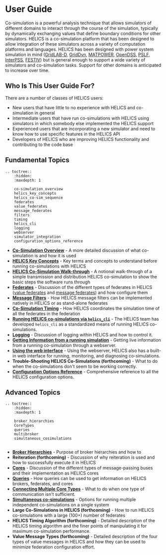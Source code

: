 # User Guide

Co-simulation is a powerful analysis technique that allows simulators of different domains to interact through the course of the simulation, typically by dynamically exchanging values that define boundary conditions for other simulators. HELICS is a co-simulation platform that has been designed to allow integration of these simulators across a variety of computation platforms and languages. HELICS has been designed with power system simulation in mind ([GridLAB-D](https://github.com/gridlab-d/gridlab-d), [GridDyn](https://github.com/LLNL/GridDyn), [MATPOWER](https://github.com/GMLC-TDC/MATPOWER-wrapper), [OpenDSS](https://sourceforge.net/projects/electricdss/), [PSLF](https://github.com/GMLC-TDC/PSLF-wrapper), [InterPSS](https://github.com/InterPSS-Project/ipss-common), [FESTIV](https://www.nrel.gov/grid/festiv-model.html)) but is general enough to support a wide variety of simulators and co-simulation tasks. Support for other domains is anticipated to increase over time.

## Who Is This User Guide For?

There are a number of classes of HELICS users:

- New users that have little to no experience with HELICS and co-simulation in general
- Intermediate users that have run co-simulations with HELICS using simulators in which somebody else implemented the HELICS support
- Experienced users that are incorporating a new simulator and need to know how to use specific features in the HELICS API
- Developers of HELICS who are improving HELICS functionality and contributing to the code base

## Fundamental Topics

```eval_rst
.. toctree::
    :hidden:
    :maxdepth: 1

    co-simulation_overview
    helics_key_concepts
    helics_co-sim_sequence
    federates
    value_federates
    message_federates
    filters
    timing
    helics_cli
    logging
    webserver
    simulator_integration
    configuration_options_reference
```

- [**Co-Simulation Overview**](./co-simulation_overview.md) - A more detailed discussion of what co-simulation is and how it is used
- [**HELICS Key Concepts**](./helics_key_concepts) - Key terms and concepts to understand before running co-simulations with HELICS
- [**HELICS Co-Simulation Walk-through**](./helics_co-sim_sequence.md) - A notional walk-through of a simple transmission and distribution HELICS co-simulation to show the basic steps the software runs through
- [**Federates**](./federates.md) - Discussion of the different types of federates in HELICS ([value federates](./value_federates.md) and [message federates](./message_federates.md)) and how configure them
- [**Message Filters**](./filters) - How HELICS message filters can be implemented natively in HELICS or as stand-alone federates
- [**Co-Simulation Timing**](./timing.md) - How HELICS coordinates the simulation time of all the federates in the federation
- [**Running HELICS co-simulations via `helics_cli`**](./helics_cli.md) - The HELICS team has developed `helics_cli` as a standardized means of running HELICS co-simulations.
- [**Logging**](./logging.md) - Discussion of logging within HELICS and how to control it.
- [**Getting Information from a running simulation**](./webserver.md) - Getting live information from a running co-simulation through a webserver.
- [**Using the web interface**](./web_interface.md) - Using the webserver, HELICS also has a built-in web interface for running, monitoring, and diagnosing co-simulations.
- **Trouble-Shooting HELICS Co-Simulations (forthcoming)** - What to do when the co-simulations don't seem to be working correctly.
- [**Configuration Options Reference**](./configuration_options_reference.md) - Comprehensive reference to all the HELICS configuration options.

## Advanced Topics

```eval_rst
.. toctree::
    :hidden:
    :maxdepth: 1

    broker_hierarchies
    CoreTypes
    queries
    multibroker
    simultaneous_cosimulations


```

- [**Broker Hierarchies**](./broker_hierarchies.md) - Purpose of broker hierarchies and how to
- **Reiteration (forthcoming)** - Discussion of why reiteration is used and how to successfully execute it in HELICS
- **[Cores](./CoreTypes.md)** - Discussion of the different types of message-passing buses and their implementation as HELICS cores
- [**Queries**](./queries.md) - How queries can be used to get information on HELICS brokers, federates, and cores
- [**Connecting Multiple Core Types**](./multibroker.md) - What to do when one type of communication isn't sufficient.
- [**Simultaneous co-simulations**](./simultaneous_cosimulations.md) - Options for running multiple independent co-simulations on a single system
- **Large Co-Simulations in HELICS (forthcoming)** - How to run HELICS co-simulations with a large (100+) number of federates
- **HELICS Timing Algorithm (forthcoming)** - Detailed description of the HELICS timing algorithm and the finer points of manipulating it for maximum co-simulation performance.
- **Value Message Types (forthcoming)** - Detailed description of the four types of value messages in HELICS and how they can be used to minimize federation configuration effort.
